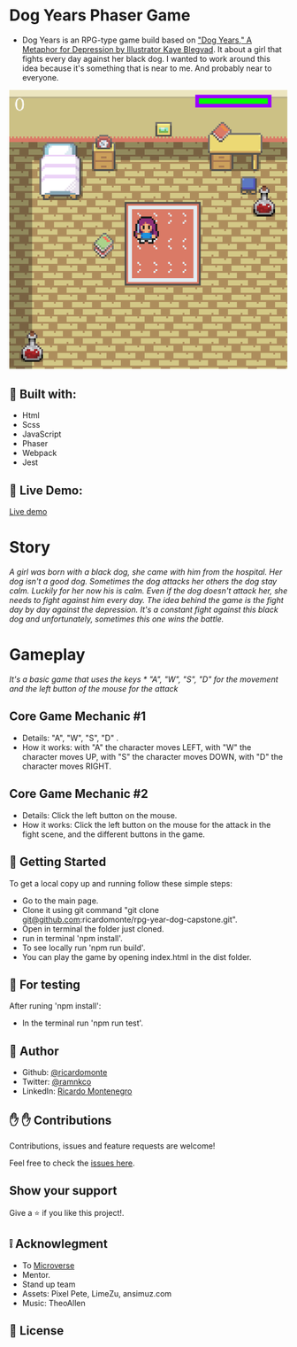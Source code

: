 # Dog Years Phaser Game

- Dog Years is an RPG-type game build based on  ["Dog Years," A Metaphor for Depression by Illustrator Kaye Blegvad](https://www.booooooom.com/2017/11/24/dog-years-a-metaphor-for-depression-by-illustrator-kaye-blegvad/). It about a girl that fights every day against her black dog. I wanted to work around this idea because it's something that is near to me. And probably near to everyone.


![website screenshots](Screenshot.png)

##  :hammer: Built with:

- Html
- Scss
- JavaScript
- Phaser
- Webpack
- Jest

##  :red_circle: Live Demo:

[Live demo](https://inspiring-bardeen-5008e6.netlify.app/)



# Story

*A girl was born with a black dog, she came with him from the hospital. Her dog isn't a good dog. Sometimes the dog attacks her others the dog stay calm. Luckily for her now his is calm. Even if the dog doesn't attack her, she needs to fight against him every day.  The idea behind the game is the fight day by day against the depression. It's a constant fight against this black dog and unfortunately, sometimes this one wins the battle.*

# Gameplay

*It's a basic game that uses the keys * "A", "W", "S", "D" for the movement and the left button of the mouse for the attack*

## Core Game Mechanic #1

* Details: "A", "W", "S", "D" . 
* How it works: with "A" the character moves LEFT, with "W" the character moves UP, with "S" the character moves DOWN, with "D" the character moves RIGHT.

## Core Game Mechanic #2

* Details: Click the left button on the mouse.
* How it works: Click the left button on the mouse for the attack in the fight scene, and the different buttons in the game.

##  :construction_worker: Getting Started

To get a local copy up and running follow these simple steps:

- Go to the main page.
- Clone it using git command "git clone git@github.com:ricardomonte/rpg-year-dog-capstone.git".
- Open in terminal the folder just cloned.
- run in terminal 'npm install'.
- To see locally run 'npm run build'.
- You can play the game by opening index.html in the dist folder.

##  :construction_worker: For testing

After runing 'npm install':

- In the terminal run 'npm run test'.

## :bust_in_silhouette: Author

- Github: [@ricardomonte](https://github.com/ricardomonte)
- Twitter: [@ramnkco](https://twitter.com/ramnkco)
- LinkedIn: [Ricardo Montenegro](https://www.linkedin.com/in/ricantomontenegro/)


## :raised_hand: :raised_hand: Contributions

Contributions, issues and feature requests are welcome!

Feel free to check the [issues here](https://github.com/ricardomonte/Capstone-Project/issues).

## Show your support

Give a :star: if you like this project!.

##  :grey_exclamation: Acknowlegment

- To [Microverse](https://www.microverse.org/)
- Mentor.
- Stand up team
- Assets: Pixel Pete, LimeZu, ansimuz.com
- Music: TheoAllen

##  :memo: License